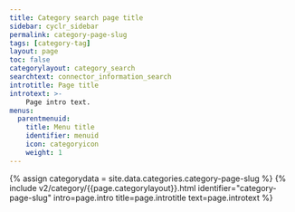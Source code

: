 ```yaml
---
title: Category search page title
sidebar: cyclr_sidebar
permalink: category-page-slug
tags: [category-tag]
layout: page
toc: false
categorylayout: category_search
searchtext: connector_information_search
introtitle: Page title
introtext: >-
    Page intro text.
menus:
  parentmenuid:
    title: Menu title
    identifier: menuid
    icon: categoryicon
    weight: 1
---
```

{% assign categorydata = site.data.categories.category-page-slug %}
{% include v2/category/{{page.categorylayout}}.html identifier="category-page-slug" intro=page.intro title=page.introtitle text=page.introtext %}